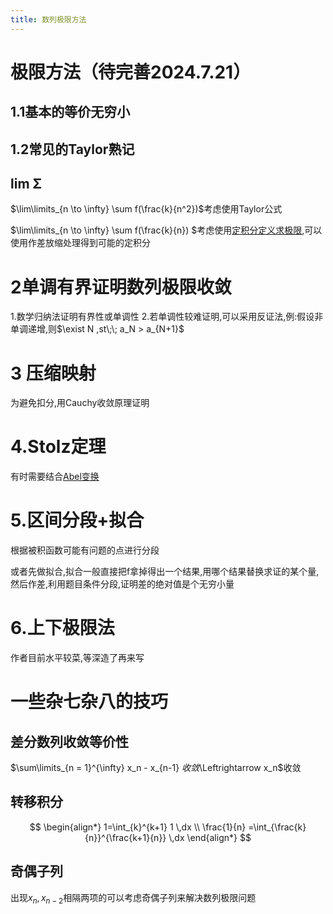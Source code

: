 ```yaml
---
title: 数列极限方法
---
```


# 极限方法（待完善2024.7.21）

## 1.1基本的等价无穷小

## 1.2常见的Taylor熟记

## lim Σ

$\lim\limits_{n \to \infty} \sum f(\frac{k}{n^2})$考虑使用Taylor公式

$\lim\limits_{n \to \infty} \sum f(\frac{k}{n}) $考虑使用[定积分定义求极限](http://localhost:3000/Mathallsitdown/MathematicalAnalysis/MATHANALYSIS/%E6%95%B0%E5%88%97%E6%9E%81%E9%99%90),可以使用作差放缩处理得到可能的定积分






# 2单调有界证明数列极限收敛

1.数学归纳法证明有界性或单调性
2.若单调性较难证明,可以采用反证法,例:假设非单调递增,则$\exist N ,st\;\; a_N > a_{N+1}$

# 3 压缩映射

为避免扣分,用Cauchy收敛原理证明

# 4.Stolz定理

有时需要结合[Abel变换](https://math413.github.io/Mathallsitdown/MathematicalAnalysisSkill/%CE%A3%E6%B1%82%E5%92%8C%E6%8A%80%E5%B7%A7)


# 5.区间分段+拟合
根据被积函数可能有问题的点进行分段

或者先做拟合,拟合一般直接把f拿掉得出一个结果,用哪个结果替换求证的某个量,然后作差,利用题目条件分段,证明差的绝对值是个无穷小量



# 6.上下极限法

作者目前水平较菜,等深造了再来写



# 一些杂七杂八的技巧


## 差分数列收敛等价性

$\sum\limits_{n = 1}^{\infty} x_n - x_{n-1} $收敛$\Leftrightarrow x_n$收敛




## 转移积分

$$
\begin{align*}
    1=\int_{k}^{k+1}  1 \,dx \\
    \frac{1}{n} =\int_{\frac{k}{n}}^{\frac{k+1}{n}}  \,dx 
\end{align*}
$$

## 奇偶子列

出现$x_n ,x_{n-2}$相隔两项的可以考虑奇偶子列来解决数列极限问题